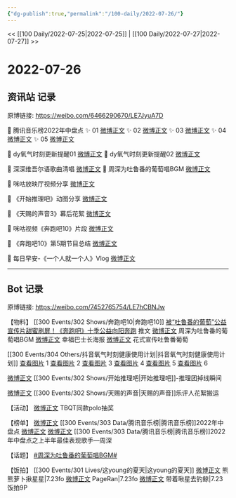 ```yaml
---
{"dg-publish":true,"permalink":"/100-daily/2022-07-26/"}
---
```



<< [[100 Daily/2022-07-25\|2022-07-25]] | [[100 Daily/2022-07-27\|2022-07-27]] >>

# 2022-07-26

## 资讯站 记录

原博链接: https://weibo.com/6466290670/LE7JyuA7D

💫 腾讯音乐榜2022年中盘点
✨ 01 [微博正文](https://m.weibo.cn/6466290670/4795572789712459)
✨ 02 [微博正文](https://m.weibo.cn/6466290670/4795571988860390)
✨ 03 [微博正文](https://m.weibo.cn/6466290670/4795514011255843)
✨ 04 [微博正文](https://m.weibo.cn/6466290670/4795511972823788)
✨ 05 [微博正文](https://m.weibo.cn/6466290670/4795511557590529)

💫 dy氧气时刻更新提醒01 [微博正文](https://m.weibo.cn/6466290670/4795618134068126)
💫 dy氧气时刻更新提醒02 [微博正文](https://m.weibo.cn/6466290670/4795573503530136)

💫 深深维吾尔语歌曲清唱 [微博正文](https://m.weibo.cn/6466290670/4795437523930735)
💫 周深为吐鲁番的葡萄唱BGM [微博正文](https://m.weibo.cn/6466290670/4795450206983974)

💫 咪咕放映厅视频分享 [微博正文](https://m.weibo.cn/6466290670/4795502506543001)

💫 《开始推理吧》动图分享 [微博正文](https://m.weibo.cn/6466290670/4795484520583697)

💫 《天赐的声音3》幕后花絮 [微博正文](https://m.weibo.cn/6466290670/4795508947946498)

💫 咪咕视频《奔跑吧10》片段 [微博正文](https://m.weibo.cn/6466290670/4795539100800254)

💫 《奔跑吧10》第5期节目总结 [微博正文](https://m.weibo.cn/6466290670/4795426747976820)

💫 每日早安-《一个人就一个人》Vlog [微博正文](https://m.weibo.cn/6466290670/4795403382296204)

---
## Bot 记录

原博链接: https://weibo.com/7452765754/LE7hCBNJw

【物料】
[[300 Events/302 Shows/奔跑吧10\|奔跑吧10]]
[被“吐鲁番的葡萄”公益宣传片甜蜜刷屏！《奔跑吧》十季公益向阳奔跑](https://weibo.cn/sinaurl?u=https%3A%2F%2Fmp.weixin.qq.com%2Fs%2F11-jjDGhq5IBYrmgrqecJA) 推文
[微博正文](https://m.weibo.cn/5242381821/4795438894416095) 周深为吐鲁番的葡萄唱BGM
[微博正文](https://m.weibo.cn/5242381821/4795541285767113) 幸福巴士长海报
[微博正文](https://m.weibo.cn/5242381821/4795426437338278) 花式宣传吐鲁番葡萄

[[300 Events/304 Others/抖音氧气时刻健康使用计划\|抖音氧气时刻健康使用计划]]
[查看图片](https://wx2.sinaimg.cn/large/0088n2Pggy1h4kmma3u5vj30ku112tbb.jpg) 1
[查看图片](https://wx2.sinaimg.cn/large/0088n2Pggy1h4kmmguv2gj30ku112mzm.jpg) 2
[查看图片](https://wx1.sinaimg.cn/large/0088n2Pggy1h4kmmqkm63j30ku112q5a.jpg) 3
[查看图片](https://wx2.sinaimg.cn/large/0088n2Pggy1h4kmn9disoj30ku112mzn.jpg) 4
[查看图片](https://wx2.sinaimg.cn/large/0088n2Pggy1h4kpkaaynxj30u01hddjz.jpg) 5
[查看图片](https://wx1.sinaimg.cn/large/0088n2Pggy1h4kpkco6tsj30u01hdtct.jpg) 6

[微博正文](https://m.weibo.cn/2162247381/4795465797469185) [[300 Events/302 Shows/开始推理吧\|开始推理吧]]-推理团掉线瞬间

[微博正文](https://m.weibo.cn/5233410965/4795267549758804) [[300 Events/302 Shows/天赐的声音\|天赐的声音]]乐评人花絮搬运

【活动】
[微博正文](https://m.weibo.cn/7435669538/4795443907927383) TBQT同款polo抽奖

【榜单】
[微博正文](https://m.weibo.cn/6573096128/4795464031671194) [[300 Events/303 Data/腾讯音乐榜\|腾讯音乐榜]]2022年中盘点
[微博正文](https://m.weibo.cn/6573096128/4795556470458340) [微博正文](https://m.weibo.cn/6733257358/4795556646621984) [[300 Events/303 Data/腾讯音乐榜\|腾讯音乐榜]]2022年中盘点之上半年最佳表现歌手—周深

【话题】
[#周深为吐鲁番的葡萄唱BGM#](https://s.weibo.com/weibo?q=%23%E5%91%A8%E6%B7%B1%E4%B8%BA%E5%90%90%E9%B2%81%E7%95%AA%E7%9A%84%E8%91%A1%E8%90%84%E5%94%B1BGM%23)

【饭拍】
[[300 Events/301 Lives/这young的夏天\|这young的夏天]]
[微博正文](https://weibo.com/7424830108/LDUQWpjAb) 熊熊萝卜揪星星|7.23fo
[微博正文](https://m.weibo.cn/7633014126/4795412735069491) PageRan|7.23fo
[微博正文](https://m.weibo.cn/3246571812/4795491105375077) 带着啾星去钓鲸|7.23饭拍9P
